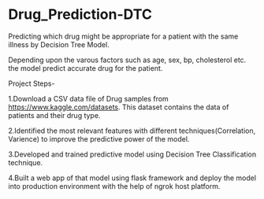 # Drug_Prediction-DTC
Predicting which drug might be appropriate for a patient with the same illness by Decision Tree Model.

Depending upon the varous factors such as age, sex, bp, cholesterol etc. the model predict accurate drug for the patient.

Project Steps-

1.Download a CSV data file of Drug samples from https://www.kaggle.com/datasets. This dataset contains the data of patients and their drug type.

2.Identified the most relevant features with different techniques(Correlation, Varience) to improve the predictive power of the model.

3.Developed and trained predictive model using Decision Tree Classification technique.

4.Built a web app of that model using flask framework and deploy the model into production environment with the help of ngrok host platform.


